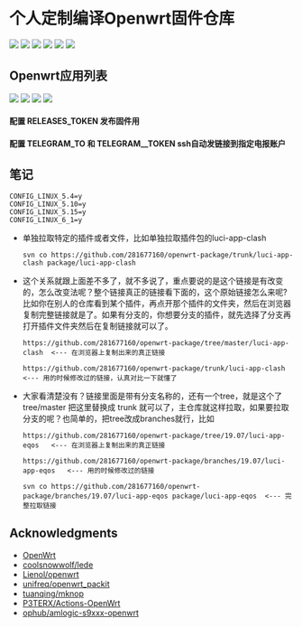 
# 个人定制编译Openwrt固件仓库
<a href="https://github.com/rastyu/s905x3-openwrt/releases/tag/x86_64" title="x86_64_lede"><img src="https://img.shields.io/badge/openwrt-x86_64_lede-D98719"></a>
<a href="https://github.com/rastyu/s905x3-openwrt/releases/tag/x86_64-iptv" title="x86_64_iptv"><img src="https://img.shields.io/badge/openwrt-x86_64_iptv-D98719"></a>
<a href="https://github.com/rastyu/s905x3-openwrt/releases/tag/x86_64-docker" title="x86_64_docker"><img src="https://img.shields.io/badge/openwrt-x86_64_docker-D98719"></a>
<a href="https://github.com/rastyu/s905x3-openwrt/releases/tag/x86_64_immor" title="x86_64_immor"><img src="https://img.shields.io/badge/openwrt-x86_64_immor-D98719"></a>
<a href="https://github.com/rastyu/s905x3-openwrt/releases/tag/AX6" title="AX6"><img src="https://img.shields.io/badge/openwrt-AX6-D98719"></a>
<a href="https://github.com/rastyu/s905x3-openwrt/releases/tag/ARM-box" title="ARM盒子固件 Releases"><img src="https://img.shields.io/badge/openwrt-ARM盒子固件-D98719"></a>
## Openwrt应用列表
<a href="https://github.com/rastyu/s905x3-openwrt/blob/main/%E5%BA%94%E7%94%A8%E5%88%97%E8%A1%A8/x86-lede.txt" title="x86_64_lede"><img src="https://img.shields.io/badge/应用列表-x86_64_lede-DBDB70"></a>
<a href="https://github.com/rastyu/s905x3-openwrt/blob/main/%E5%BA%94%E7%94%A8%E5%88%97%E8%A1%A8/x86-docker.txt" title="x86_64_docker"><img src="https://img.shields.io/badge/应用列表-x86_64_docker-DBDB70"></a>
<a href="https://github.com/rastyu/s905x3-openwrt/blob/main/%E5%BA%94%E7%94%A8%E5%88%97%E8%A1%A8/x86-immor.txt" title="x86_64_docker"><img src="https://img.shields.io/badge/应用列表-x86_64_immor-DBDB70"></a>
<a href="https://github.com/rastyu/s905x3-openwrt/blob/main/%E5%BA%94%E7%94%A8%E5%88%97%E8%A1%A8/ARM%E7%9B%92%E5%AD%90.txt" title="x86_64_docker"><img src="https://img.shields.io/badge/应用列表-ARM盒子固件-DBDB70"></a>
#### 配置 RELEASES_TOKEN  发布固件用
#### 配置 TELEGRAM_TO 和 TELEGRAM__TOKEN   ssh自动发链接到指定电报账户
## 笔记
```
CONFIG_LINUX_5.4=y
CONFIG_LINUX_5.10=y
CONFIG_LINUX_5.15=y
CONFIG_LINUX_6_1=y
```
- 单独拉取特定的插件或者文件，比如单独拉取插件包的luci-app-clash

      svn co https://github.com/281677160/openwrt-package/trunk/luci-app-clash package/luci-app-clash
      
- 这个关系就跟上面差不多了，就不多说了，重点要说的是这个链接是有改变的，怎么改变法呢？整个链接真正的链接看下面的，这个原始链接怎么来呢?比如你在别人的仓库看到某个插件，再点开那个插件的文件夹，然后在浏览器复制完整链接就是了。如果有分支的，你想要分支的插件，就先选择了分支再打开插件文件夹然后在复制链接就可以了。

      https://github.com/281677160/openwrt-package/tree/master/luci-app-clash  <--- 在浏览器上复制出来的真正链接
      
      https://github.com/281677160/openwrt-package/trunk/luci-app-clash        <--- 用的时候修改过的链接，认真对比一下就懂了
      
- 大家看清楚没有？链接里面是带有分支名称的，还有一个tree，就是这个了 tree/master 把这里替换成 trunk 就可以了，主仓库就这样拉取，如果要拉取分支的呢？也简单的，把tree改成branches就行，比如
     
      https://github.com/281677160/openwrt-package/tree/19.07/luci-app-eqos   <--- 在浏览器上复制出来的真正链接
      
      https://github.com/281677160/openwrt-package/branches/19.07/luci-app-eqos   <--- 用的时候修改过的链接

      svn co https://github.com/281677160/openwrt-package/branches/19.07/luci-app-eqos package/luci-app-eqos  <--- 完整拉取链接



## Acknowledgments
- [OpenWrt](https://github.com/openwrt/openwrt)
- [coolsnowwolf/lede](https://github.com/coolsnowwolf/lede)
- [Lienol/openwrt](https://github.com/Lienol/openwrt)
- [unifreq/openwrt_packit](https://github.com/unifreq/openwrt_packit)
- [tuanqing/mknop](https://github.com/tuanqing/mknop)
- [P3TERX/Actions-OpenWrt](https://github.com/P3TERX/Actions-OpenWrt)
- [ophub/amlogic-s9xxx-openwrt](https://github.com/ophub/amlogic-s9xxx-openwrt)
